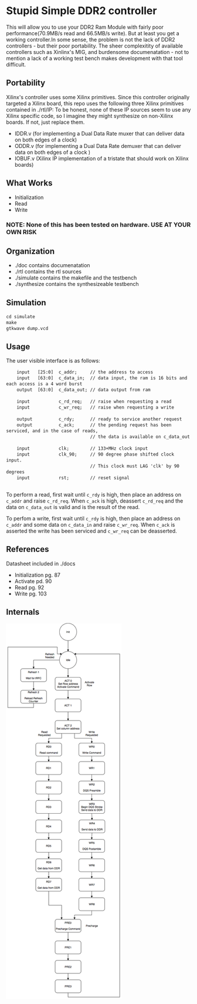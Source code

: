# Stupid Simple DDR2 controller
This will allow you to use your DDR2 Ram Module with fairly poor performance(70.9MB/s read and 66.5MB/s write). But at least you get a working controller.In some sense, the problem is not the lack of DDR2 controllers - but their poor portability. 
The sheer complexitity of available controllers such as Xinlinx's MIG, and burdensome documenatation - not to mention a lack of a working test bench makes development with that tool difficult. 
## Portability
Xilinx's controller uses some Xilinx primitives. Since this controller originally targeted a Xilinx board, this repo uses the following three Xilinx primitives contained in ./rtl/IP:
To be honest, none of these IP sources seem to use any Xilinx specific code, so I imagine they might synthesize on non-Xilinx boards. If not, just replace them.
* IDDR.v (for implementing a Dual Data Rate muxer that can deliver data on both edges of a clock)
* ODDR.v (for implementing a Dual Data Rate demuxer that can deliver data on both edges of a clock )
* IOBUF.v (Xilinx IP implementation of a tristate that should work on Xilinx boards)
## What Works
* Initialization
* Read
* Write

### NOTE: None of this has been tested on hardware. USE AT YOUR OWN RISK
## Organization
* ./doc contains documenatation
* ./rtl contains the rtl sources
* ./simulate contains the makefile and the testbench
* ./synthesize contains the synthesizeable testbench
## Simulation
```
cd simulate
make
gtkwave dump.vcd
```
## Usage 
The user visible interface is as follows:
```
    input   [25:0]  c_addr;     // the address to access
    input   [63:0]  c_data_in;  // data input, the ram is 16 bits and each access is a 4 word burst
    output  [63:0]  c_data_out; // data output from ram
    
    input           c_rd_req;   // raise when requesting a read
    input           c_wr_req;   // raise when requesting a write
    
    output          c_rdy;      // ready to service another request
    output          c_ack;      // the pending request has been serviced, and in the case of reads,
                                // the data is available on c_data_out
                    
    input           clk;        // 133+MHz clock input
    input           clk_90;     // 90 degree phase shifted clock input. 
                                // This clock must LAG 'clk' by 90 degrees
    input           rst;        // reset signal
        
```

To perform a read, first wait until `c_rdy` is high, then place an
address on `c_addr` and raise `c_rd_req`. When `c_ack` is high,
deassert `c_rd_req` and the data on `c_data_out` is valid and is the
result of the read.

To perfom a write, first wait until `c_rdy` is high, then place an
address on `c_addr` and some data on `c_data_in` and raise
`c_wr_req`. When `c_ack` is asserted the write has been serviced and
`c_wr_req` can be deasserted.
## References
Datasheet included in ./docs
* Initialization pg. 87
* Activate pd. 90
* Read pg. 92
* Write pg. 103
## Internals
![State machine diagram](./doc/statemachine.png)

